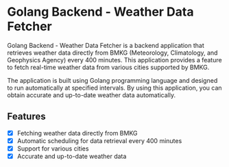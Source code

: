# Golang Backend - Weather Data Fetcher
Golang Backend - Weather Data Fetcher is a backend application that retrieves weather data directly from BMKG (Meteorology, Climatology, and Geophysics Agency) every 400 minutes. This application provides a feature to fetch real-time weather data from various cities supported by BMKG.

The application is built using Golang programming language and designed to run automatically at specified intervals. By using this application, you can obtain accurate and up-to-date weather data automatically.

## Features
- [x] Fetching weather data directly from BMKG
- [x] Automatic scheduling for data retrieval every 400 minutes
- [x] Support for various cities
- [x] Accurate and up-to-date weather data
